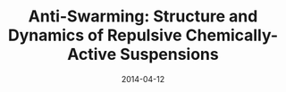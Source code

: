 ---
title: "Anti-Swarming: Structure and Dynamics of Repulsive Chemically-Active Suspensions"

# Authors. Comma separated list, e.g. `["Bob Smith", "David Jones"]`.
# authors = []

# Talk start and end times.
# End time can optionally be hidden by prefixing the line with `#`.
date: 2014-04-12
all_day: true

# Location of event.
location: "Los Angeles, CA"

# Name of event and optional event URL.
event: "8th Southern California Flow Physics Symposium"


# Projects (optional).
#   Associate this talk with one or more of your projects.
#   Simply enter your project's folder or file name without extension.
#   E.g. `projects = ["deep-learning"]` references 
#   `content/project/deep-learning/index.md`.
#   Otherwise, set `projects = []`.
# projects = []

---